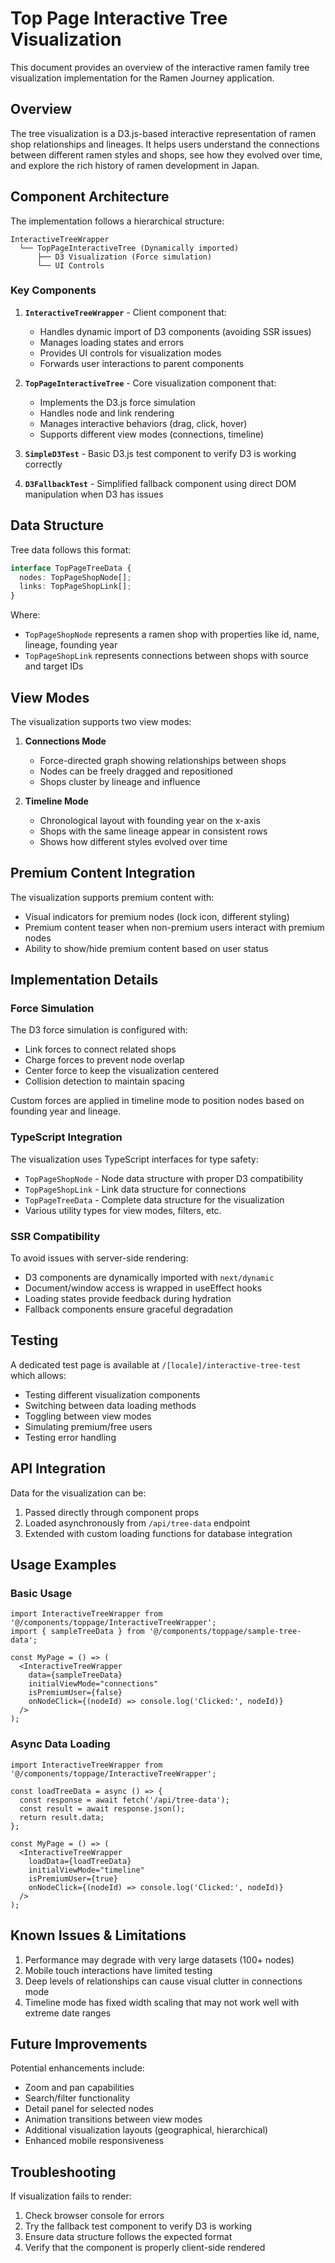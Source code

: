 # Top Page Interactive Tree Visualization

This document provides an overview of the interactive ramen family tree visualization implementation for the Ramen Journey application.

## Overview

The tree visualization is a D3.js-based interactive representation of ramen shop relationships and lineages. It helps users understand the connections between different ramen styles and shops, see how they evolved over time, and explore the rich history of ramen development in Japan.

## Component Architecture

The implementation follows a hierarchical structure:

```
InteractiveTreeWrapper
  └── TopPageInteractiveTree (Dynamically imported)
      ├── D3 Visualization (Force simulation)
      └── UI Controls
```

### Key Components

1. **`InteractiveTreeWrapper`** - Client component that:
   - Handles dynamic import of D3 components (avoiding SSR issues)
   - Manages loading states and errors
   - Provides UI controls for visualization modes
   - Forwards user interactions to parent components

2. **`TopPageInteractiveTree`** - Core visualization component that:
   - Implements the D3.js force simulation
   - Handles node and link rendering
   - Manages interactive behaviors (drag, click, hover)
   - Supports different view modes (connections, timeline)

3. **`SimpleD3Test`** - Basic D3.js test component to verify D3 is working correctly

4. **`D3FallbackTest`** - Simplified fallback component using direct DOM manipulation when D3 has issues

## Data Structure

Tree data follows this format:

```typescript
interface TopPageTreeData {
  nodes: TopPageShopNode[];
  links: TopPageShopLink[];
}
```

Where:
- `TopPageShopNode` represents a ramen shop with properties like id, name, lineage, founding year
- `TopPageShopLink` represents connections between shops with source and target IDs

## View Modes

The visualization supports two view modes:

1. **Connections Mode**
   - Force-directed graph showing relationships between shops
   - Nodes can be freely dragged and repositioned
   - Shops cluster by lineage and influence

2. **Timeline Mode**
   - Chronological layout with founding year on the x-axis
   - Shops with the same lineage appear in consistent rows
   - Shows how different styles evolved over time

## Premium Content Integration

The visualization supports premium content with:
- Visual indicators for premium nodes (lock icon, different styling)
- Premium content teaser when non-premium users interact with premium nodes
- Ability to show/hide premium content based on user status

## Implementation Details

### Force Simulation

The D3 force simulation is configured with:
- Link forces to connect related shops
- Charge forces to prevent node overlap
- Center force to keep the visualization centered
- Collision detection to maintain spacing

Custom forces are applied in timeline mode to position nodes based on founding year and lineage.

### TypeScript Integration

The visualization uses TypeScript interfaces for type safety:
- `TopPageShopNode` - Node data structure with proper D3 compatibility
- `TopPageShopLink` - Link data structure for connections
- `TopPageTreeData` - Complete data structure for the visualization
- Various utility types for view modes, filters, etc.

### SSR Compatibility

To avoid issues with server-side rendering:
- D3 components are dynamically imported with `next/dynamic`
- Document/window access is wrapped in useEffect hooks
- Loading states provide feedback during hydration
- Fallback components ensure graceful degradation

## Testing

A dedicated test page is available at `/[locale]/interactive-tree-test` which allows:
- Testing different visualization components
- Switching between data loading methods
- Toggling between view modes
- Simulating premium/free users
- Testing error handling

## API Integration

Data for the visualization can be:
1. Passed directly through component props
2. Loaded asynchronously from `/api/tree-data` endpoint
3. Extended with custom loading functions for database integration

## Usage Examples

### Basic Usage

```tsx
import InteractiveTreeWrapper from '@/components/toppage/InteractiveTreeWrapper';
import { sampleTreeData } from '@/components/toppage/sample-tree-data';

const MyPage = () => (
  <InteractiveTreeWrapper
    data={sampleTreeData}
    initialViewMode="connections"
    isPremiumUser={false}
    onNodeClick={(nodeId) => console.log('Clicked:', nodeId)}
  />
);
```

### Async Data Loading

```tsx
import InteractiveTreeWrapper from '@/components/toppage/InteractiveTreeWrapper';

const loadTreeData = async () => {
  const response = await fetch('/api/tree-data');
  const result = await response.json();
  return result.data;
};

const MyPage = () => (
  <InteractiveTreeWrapper
    loadData={loadTreeData}
    initialViewMode="timeline"
    isPremiumUser={true}
    onNodeClick={(nodeId) => console.log('Clicked:', nodeId)}
  />
);
```

## Known Issues & Limitations

1. Performance may degrade with very large datasets (100+ nodes)
2. Mobile touch interactions have limited testing
3. Deep levels of relationships can cause visual clutter in connections mode
4. Timeline mode has fixed width scaling that may not work well with extreme date ranges

## Future Improvements

Potential enhancements include:
- Zoom and pan capabilities
- Search/filter functionality
- Detail panel for selected nodes
- Animation transitions between view modes
- Additional visualization layouts (geographical, hierarchical)
- Enhanced mobile responsiveness

## Troubleshooting

If visualization fails to render:
1. Check browser console for errors
2. Try the fallback test component to verify D3 is working
3. Ensure data structure follows the expected format
4. Verify that the component is properly client-side rendered